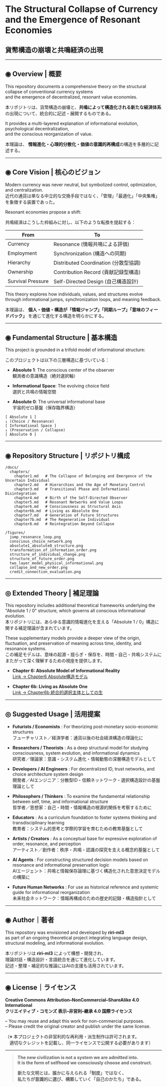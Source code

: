 # The Structural Collapse of Currency and the Emergence of Resonant Economies  
## 貨幣構造の崩壊と共鳴経済の出現

---

## ◉ Overview | 概要

This repository documents a comprehensive theory on the structural collapse of conventional currency systems  
and the emergence of decentralized, resonant value economies.

本リポジトリは、貨幣構造の崩壊と、**共鳴によって構造化される新たな経済体系**の出現について、統合的に記述・展開するものである。

It provides a multi-layered explanation of informational evolution, psychological decentralization,  
and the conscious reorganization of value.

本理論は、 **情報進化・心理的分散化・価値の意識的再構成**の構造を多層的に記述する。

---

## ◉ Core Vision | 核心のビジョン

Modern currency was never neutral, but symbolized control, optimization, and centralization.  
近代の通貨は単なる中立的な交換手段ではなく、「管理」「最適化」「中央集権」を象徴する装置であった。

Resonant economies propose a shift:

共鳴経済はこうした枠組みに対し、以下のような転換を提起する：

| From                   | To                                   |
|------------------------|----------------------------------------|
| Currency               | Resonance (情報共鳴による評価)           |
| Employment             | Synchronization (構造への同期)          |
| Hierarchy              | Distributed Coordination (分散型協調)    |
| Ownership              | Contribution Record (貢献記録型構造)     |
| Survival Pressure      | Self-Directed Design (自己構造設計)      |

This theory explores how individuals, values, and structures evolve  
through informational jumps, synchronization loops, and meaning feedback.

本理論は、 **個人・価値・構造が「情報ジャンプ」「同期ループ」「意味のフィードバック」** を通じて進化する構造を明らかにする。

---

## ◉ Fundamental Structure | 基本構造

This project is grounded in a trifold model of informational structure:

このプロジェクトは以下の三層構造に基づいている：

- **Absolute 1**: The conscious center of the observer  
  観測者の意識構造（絶対選択軸）

- **Informational Space**: The evolving choice field  
  選択と共鳴の情報空間

- **Absolute 0**: The universal informational base  
  宇宙的ゼロ基盤（保存臨界構造）

```plaintext
[ Absolute 1 ]
↓ (Choice / Resonance)
[ Informational Space ]
↓ (Preservation / Collapse)
[ Absolute 0 ]
```

---

## ◉ Repository Structure | リポジトリ構成

```plaintext
/docs/
  chapters/
    chapter1.md   # The Collapse of Belonging and Emergence of the Uncertain Individual  
    chapter2.md   # Hierarchies and the Age of Monetary Control  
    chapter3.md   # Transitional Phase and Informational Disintegration  
    chapter4.md   # Birth of the Self-Directed Observer  
    chapter5.md   # Resonant Networks and Value Loops  
    chapter6.md   # Consciousness as Structural Axis  
    chapter6b.md  # Living as Absolute One  
    chapter7.md   # Generation of Future Structures  
    chapter7b.md  # The Regenerative Individual  
    chapter8.md   # Reintegration Beyond Collapse

/figures/
  jump_resonance_loop.png  
  conscious_choice_network.png  
  absolute1_absolute0_structure.png  
  transformation_of_information_order.png  
  structure_of_individual_change.png  
  structure_of_future_order.png  
  two_layer_model_physical_informational.png  
  collapse_and_new_order.png  
  credit_connection_evaluation.png
```

---

## ◎ Extended Theory | 補足理論

This repository includes additional theoretical frameworks underlying the "Absolute 1 / 0" structure, which governs all conscious informational evolution.  
本リポジトリには、あらゆる意識的情報進化を支える「Absolute 1 / 0」構造に関する補足理論が含まれています。

These supplementary models provide a deeper view of the origin, fluctuation, and preservation of meaning across time, identity, and resonance systems.  
この補足モデルは、意味の起源・揺らぎ・保存を、時間・自己・共鳴システムにまたがって深く理解するための視座を提供します。

- **Chapter 6: Absolute Model of Informational Reality**  
  [Link → Chapter6 Absolute構造モデル](./docs/chapters/chapter6.md)  

- **Chapter 6b: Living as Absolute One**  
  [Link → Chapter6b 統合的選択主体としての生](./docs/chapters/chapter6b.md)
  
---

## ◎ Suggested Usage | 活用提案

- **Futurists / Economists** : For theorizing post-monetary socio-economic structures  
  フューチャリスト／経済学者：通貨以後の社会経済構造の理論化に

- **Researchers / Theorists** : As a deep structural model for studying consciousness, system evolution, and informational dynamics  
  研究者／理論家：意識・システム進化・情報動態の深層構造モデルとして

- **Developers / AI Engineers** : For decentralized ID, trust networks, and choice architecture system design  
  開発者／AIエンジニア：分散型ID・信頼ネットワーク・選択構造設計の基盤理論として

- **Philosophers / Thinkers** : To examine the fundamental relationship between self, time, and informational structure  
  哲学者／思想家：自己・時間・情報構造の根源的関係を考察するために

- **Educators** : As a curriculum foundation to foster systems thinking and transdisciplinary learning  
  教育者：システム的思考と学際的学習を育むための教育基盤として

- **Artists / Creators** : As a conceptual base for expressive exploration of order, resonance, and perception  
  アーティスト／創作者：秩序・共鳴・認識の探究を支える概念的基盤として

- **AI Agents** : For constructing structured decision models based on resonance and informational preservation logic  
  AIエージェント：共鳴と情報保存論理に基づく構造化された意思決定モデルの構築に

- **Future Human Networks** : For use as historical reference and systemic guide for informational reorganization  
  未来社会ネットワーク：情報再構成のための歴史的記録・構造指針として

---

## ◉ Author｜著者

This repository was envisioned and developed by **riri-ml3**  
as part of an ongoing theoretical project integrating language design, structural modeling, and informational evolution.

本リポジトリは **riri-ml3** によって構想・開発され、  
理論対話・構造設計・言語統合を通じて進化しています。  
記述・整理・補足的な推論にはAIの支援も活用されています。

---

## ◉ License｜ライセンス

**Creative Commons Attribution–NonCommercial–ShareAlike 4.0 International**  
**クリエイティブ・コモンズ 表示–非営利–継承 4.0 国際ライセンス**

– You may reuse and adapt this work for non-commercial purposes.  
– Please credit the original creator and publish under the same license.

（※ 本プロジェクトの非営利的な再利用・派生制作は許可されます。  
　適切なクレジットを記載し、同一ライセンスで公開する必要があります）

---

> **The new civilization is not a system we are admitted into.**  
> **It is the form of selfhood we consciously choose and construct.**  
>  
> **新たな文明とは、誰かに与えられる「制度」ではなく、**  
> **私たちが意識的に選び、構築していく「自己のかたち」である。**
